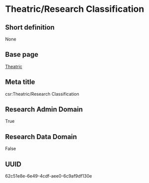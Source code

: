 # Theatric/Research Classification
## Short definition
None
## Base page
[Theatric](../../Objects/Theatric.md)
## Meta title
csr:Theatric/Research Classification
## Research Admin Domain
True
## Research Data Domain
False
## UUID
62c51e8e-6e49-4cdf-aee0-6c9af9df130e
